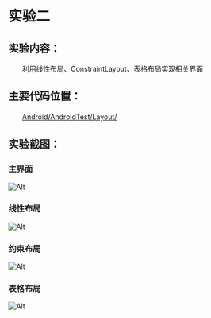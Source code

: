 # 实验二
## **实验内容：**  
　　利用线性布局、ConstraintLayout、表格布局实现相关界面  

## **主要代码位置：**  
　　[Android/AndroidTest/Layout/
](https://github.com/CunmingChen/Android/tree/master/AndroidTest/Layout)  
  
## **实验截图：**
### 主界面
![Alt](https://github.com/CunmingChen/Layout/main.png?raw=true#pic_center)
### 线性布局
  
![Alt](https://github.com/CunmingChen/Layout/linear.png?raw=true#pic_center)
### 约束布局
![Alt](https://github.com/CunmingChen/Android/blob/master/AndroidTest/Layout/constraint.png?raw=true#pic_center)
### 表格布局  
![Alt](https://github.com/CunmingChen/Layout/table.png?raw=true#pic_center)
